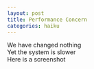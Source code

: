 ```yaml
---
layout: post
title: Performance Concern
categories: haiku
---
```

We have changed nothing  
Yet the system is slower  
Here is a screenshot